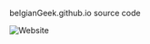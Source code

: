 belgianGeek.github.io source code

![Website](https://img.shields.io/website?down_color=red&down_message=off%20the%20grid&style=flat&up_color=green&up_message=up%20and%20running&url=https%3A%2F%2Fbelgiangeek.github.io%2F)
